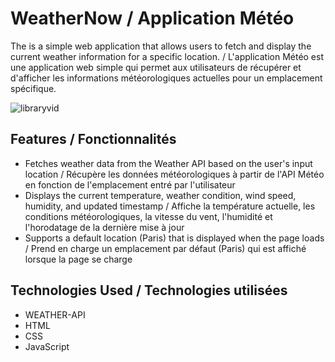 # WeatherNow / Application Météo

The is a simple web application that allows users to fetch and display the current weather information for a specific location. / L'application Météo est une application web simple qui permet aux utilisateurs de récupérer et d'afficher les informations météorologiques actuelles pour un emplacement spécifique.

![libraryvid](https://github.com/cedogithub/weather-app/assets/39746523/996637b8-6219-4631-9faf-0f9ec9738cd2)

## Features / Fonctionnalités

- Fetches weather data from the Weather API based on the user's input location / Récupère les données météorologiques à partir de l'API Météo en fonction de l'emplacement entré par l'utilisateur
- Displays the current temperature, weather condition, wind speed, humidity, and updated timestamp / Affiche la température actuelle, les conditions météorologiques, la vitesse du vent, l'humidité et l'horodatage de la dernière mise à jour
- Supports a default location (Paris) that is displayed when the page loads / Prend en charge un emplacement par défaut (Paris) qui est affiché lorsque la page se charge

## Technologies Used / Technologies utilisées
- WEATHER-API
- HTML
- CSS
- JavaScript
